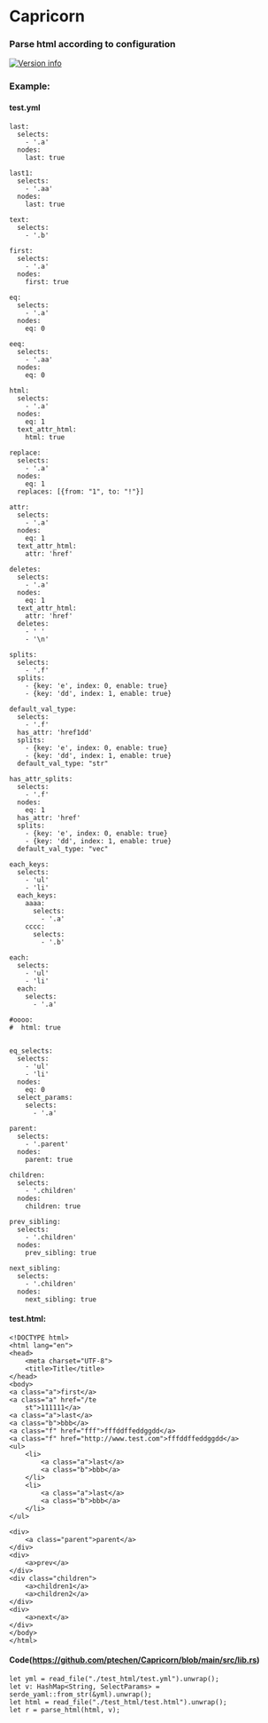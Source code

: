 # Capricorn

### Parse html according to configuration
[![Version info](https://img.shields.io/crates/v/capricorn.svg)](https://crates.io/crates/capricorn)

### Example:
#### test.yml    
    last:
      selects:
        - '.a'
      nodes:
        last: true
    
    last1:
      selects:
        - '.aa'
      nodes:
        last: true
    
    text:
      selects:
        - '.b'
    
    first:
      selects:
        - '.a'
      nodes:
        first: true
    
    eq:
      selects:
        - '.a'
      nodes:
        eq: 0
    
    eeq:
      selects:
        - '.aa'
      nodes:
        eq: 0
    
    html:
      selects:
        - '.a'
      nodes:
        eq: 1
      text_attr_html:
        html: true
    
    replace:
      selects:
        - '.a'
      nodes:
        eq: 1
      replaces: [{from: "1", to: "!"}]
    
    attr:
      selects:
        - '.a'
      nodes:
        eq: 1
      text_attr_html:
        attr: 'href'
    
    deletes:
      selects:
        - '.a'
      nodes:
        eq: 1
      text_attr_html:
        attr: 'href'
      deletes:
        - ' '
        - '\n'
    
    splits:
      selects:
        - '.f'
      splits:
        - {key: 'e', index: 0, enable: true}
        - {key: 'dd', index: 1, enable: true}
    
    default_val_type:
      selects:
        - '.f'
      has_attr: 'href1dd'
      splits:
        - {key: 'e', index: 0, enable: true}
        - {key: 'dd', index: 1, enable: true}
      default_val_type: "str"
    
    has_attr_splits:
      selects:
        - '.f'
      nodes:
        eq: 1
      has_attr: 'href'
      splits:
        - {key: 'e', index: 0, enable: true}
        - {key: 'dd', index: 1, enable: true}
      default_val_type: "vec"
    
    each_keys:
      selects:
        - 'ul'
        - 'li'
      each_keys:
        aaaa:
          selects:
            - '.a'
        cccc:
          selects:
            - '.b'
    
    each:
      selects:
        - 'ul'
        - 'li'
      each:
        selects:
          - '.a'
    
    #oooo:
    #  html: true
    
    
    eq_selects:
      selects:
        - 'ul'
        - 'li'
      nodes:
        eq: 0
      select_params:
        selects:
          - '.a'
    
    parent:
      selects:
        - '.parent'
      nodes:
        parent: true
    
    children:
      selects:
        - '.children'
      nodes:
        children: true
    
    prev_sibling:
      selects:
        - '.children'
      nodes:
        prev_sibling: true
    
    next_sibling:
      selects:
        - '.children'
      nodes:
        next_sibling: true
        
#### test.html:
    <!DOCTYPE html>
    <html lang="en">
    <head>
        <meta charset="UTF-8">
        <title>Title</title>
    </head>
    <body>
    <a class="a">first</a>
    <a class="a" href="/te
        st">111111</a>
    <a class="a">last</a>
    <a class="b">bbb</a>
    <a class="f" href="fff">fffddffeddggdd</a>
    <a class="f" href="http://www.test.com">fffddffeddggdd</a>
    <ul>
        <li>
            <a class="a">last</a>
            <a class="b">bbb</a>
        </li>
        <li>
            <a class="a">last</a>
            <a class="b">bbb</a>
        </li>
    </ul>
    
    <div>
        <a class="parent">parent</a>
    </div>
    <div>
        <a>prev</a>
    </div>
    <div class="children">
        <a>children1</a>
        <a>children2</a>
    </div>
    <div>
        <a>next</a>
    </div>
    </body>
    </html>
    
#### Code(https://github.com/ptechen/Capricorn/blob/main/src/lib.rs)
    let yml = read_file("./test_html/test.yml").unwrap();
    let v: HashMap<String, SelectParams> = serde_yaml::from_str(&yml).unwrap();
    let html = read_file("./test_html/test.html").unwrap();
    let r = parse_html(html, v);
    
